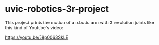 # uvic-robotics-3r-project

This project prints the motion of a robotic arm with 3 revolution joints like this kind of Youtube's video:

https://youtu.be/58p0063SkLE
